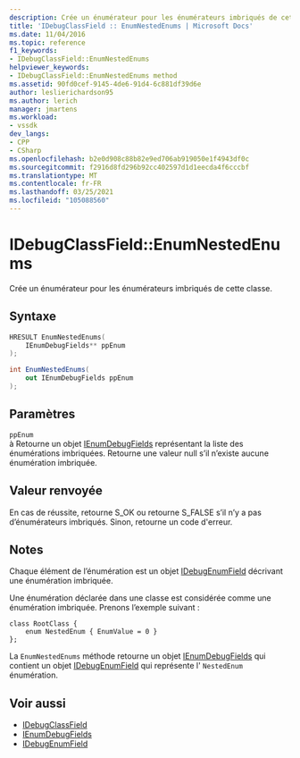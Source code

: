 ```yaml
---
description: Crée un énumérateur pour les énumérateurs imbriqués de cette classe.
title: 'IDebugClassField :: EnumNestedEnums | Microsoft Docs'
ms.date: 11/04/2016
ms.topic: reference
f1_keywords:
- IDebugClassField::EnumNestedEnums
helpviewer_keywords:
- IDebugClassField::EnumNestedEnums method
ms.assetid: 90fd0cef-9145-4de6-91d4-6c881df39d6e
author: leslierichardson95
ms.author: lerich
manager: jmartens
ms.workload:
- vssdk
dev_langs:
- CPP
- CSharp
ms.openlocfilehash: b2e0d908c88b82e9ed706ab919050e1f4943df0c
ms.sourcegitcommit: f2916d8fd296b92cc402597d1d1eecda4f6cccbf
ms.translationtype: MT
ms.contentlocale: fr-FR
ms.lasthandoff: 03/25/2021
ms.locfileid: "105088560"
---
```

# <a name="idebugclassfieldenumnestedenums"></a>IDebugClassField::EnumNestedEnums
Crée un énumérateur pour les énumérateurs imbriqués de cette classe.

## <a name="syntax"></a>Syntaxe

```cpp
HRESULT EnumNestedEnums(
    IEnumDebugFields** ppEnum
);
```

```csharp
int EnumNestedEnums(
    out IEnumDebugFields ppEnum
);
```

## <a name="parameters"></a>Paramètres
`ppEnum`\
à Retourne un objet [IEnumDebugFields](../../../extensibility/debugger/reference/ienumdebugfields.md) représentant la liste des énumérations imbriquées. Retourne une valeur null s’il n’existe aucune énumération imbriquée.

## <a name="return-value"></a>Valeur renvoyée
En cas de réussite, retourne S_OK ou retourne S_FALSE s’il n’y a pas d’énumérateurs imbriqués. Sinon, retourne un code d'erreur.

## <a name="remarks"></a>Notes
Chaque élément de l’énumération est un objet [IDebugEnumField](../../../extensibility/debugger/reference/idebugenumfield.md) décrivant une énumération imbriquée.

Une énumération déclarée dans une classe est considérée comme une énumération imbriquée. Prenons l’exemple suivant :

```
class RootClass {
    enum NestedEnum { EnumValue = 0 }
};
```

La `EnumNestedEnums` méthode retourne un objet [IEnumDebugFields](../../../extensibility/debugger/reference/ienumdebugfields.md) qui contient un objet [IDebugEnumField](../../../extensibility/debugger/reference/idebugenumfield.md) qui représente l' `NestedEnum` énumération.

## <a name="see-also"></a>Voir aussi
- [IDebugClassField](../../../extensibility/debugger/reference/idebugclassfield.md)
- [IEnumDebugFields](../../../extensibility/debugger/reference/ienumdebugfields.md)
- [IDebugEnumField](../../../extensibility/debugger/reference/idebugenumfield.md)
